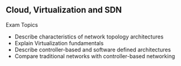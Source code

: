 ## Cloud, Virtualization and SDN

Exam Topics
* Describe characteristics of network topology architectures
* Explain Virtualization fundamentals
* Describe controller-based and software defined architectures 
* Compare traditional networks with controller-based networking 


